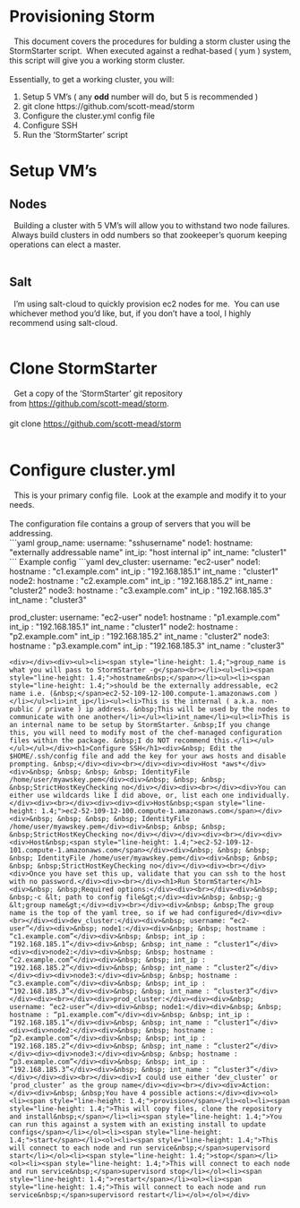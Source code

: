<h1>Provisioning Storm</h1><div>&nbsp; This document covers the procedures for bulding a storm cluster using the StormStarter script. &nbsp;When executed against a redhat-based ( yum ) system, this script will give you a working storm cluster.</div><div><br></div><div>Essentially, to get a working cluster, you will:</div><div><ol><li>Setup 5 VM’s ( any <b>odd</b> number will do, but 5 is recommended )</li><li>git clone https://github.com/scott-mead/storm</li><li>Configure the cluster.yml config file</li><li>Configure SSH</li><li>Run the ‘StormStarter’ script</li></ol><h1>Setup VM’s</h1></div><h2>Nodes</h2><div>&nbsp; Building a cluster with 5 VM’s will allow you to withstand two node failures. &nbsp;Always build clusters in odd numbers so that zookeeper’s quorum keeping operations can elect a master.</div><div><br></div><h2>Salt</h2><div>&nbsp; I’m using salt-cloud to quickly provision ec2 nodes for me. &nbsp;You can use whichever method you’d like, but, if you don’t have a tool, I highly recommend using salt-cloud.</div><div><br></div><h1>Clone StormStarter</h1><div>&nbsp; Get a copy of the ‘StormStarter’ git repository from&nbsp;<a href="https://github.com/scott-mead/storm" style="line-height: 1.4;">https://github.com/scott-mead/storm</a>.&nbsp;</div><div><br></div><div>git clone&nbsp;<a href="https://github.com/scott-mead/storm" style="line-height: 1.4;">https://github.com/scott-mead/storm</a></div><div><br></div><h1>Configure cluster.yml</h1><div>&nbsp; This is your primary config file. &nbsp;Look at the example and modify it to your needs.</div><div><br></div><div>The configuration file contains a group of servers that you will be addressing.<br></div>
```yaml
group_name:
   username: "sshusername"
   node1:
      hostname: "externally addressable name"
      int_ip: "host internal ip"
      int_name: "cluster1"
```
Example config
```yaml
dev_cluster:
  username: "ec2-user"
  node1:
    hostname : "c1.example.com"
    int_ip : "192.168.185.1"
    int_name : "cluster1"
node2:
    hostname : "c2.example.com"
    int_ip : "192.168.185.2"
    int_name : "cluster2"
node3:
    hostname : "c3.example.com"
    int_ip : "192.168.185.3"
    int_name : "cluster3"

prod_cluster:
  username: "ec2-user"
  node1:
    hostname : "p1.example.com"
    int_ip : "192.168.185.1"
    int_name : "cluster1"
node2:
    hostname : "p2.example.com"
    int_ip : "192.168.185.2"
    int_name : "cluster2"
node3:
    hostname : "p3.example.com"
    int_ip : "192.168.185.3"
    int_name : "cluster3"
```
<div></div><div><ul><li><span style="line-height: 1.4;">group_name is what you will pass to StormStarter -g</span><br></li><ul><li><span style="line-height: 1.4;">hostname&nbsp;</span></li><ul><li><span style="line-height: 1.4;">should be the externally addressable, ec2 name i.e. (&nbsp;</span>ec2-52-109-12-100.compute-1.amazonaws.com )</li></ul><li>int_ip</li><ul><li>This is the internal ( a.k.a. non-public / private ) ip address. &nbsp;This will be used by the nodes to communicate with one another</li></ul><li>int_name</li><ul><li>This is an internal name to be setup by StormStarter. &nbsp;If you change this, you will need to modify most of the chef-managed configuration files within the package. &nbsp;I do NOT recommend this.</li></ul></ul></ul></div><h1>Configure SSH</h1><div>&nbsp; Edit the $HOME/.ssh/config file and add the key for your aws hosts and disable prompting. &nbsp;</div><div><br></div><div><div>Host *aws*</div><div>&nbsp; &nbsp; &nbsp; &nbsp; IdentityFile /home/user/myawskey.pem</div><div>&nbsp; &nbsp; &nbsp; &nbsp;StrictHostKeyChecking no</div></div><div><br></div><div>You can either use wildcards like I did above, or, list each one individually.</div><div><br></div><div><div><div>Host&nbsp;<span style="line-height: 1.4;">ec2-52-109-12-100.compute-1.amazonaws.com</span></div><div>&nbsp; &nbsp; &nbsp; &nbsp; IdentityFile /home/user/myawskey.pem</div><div>&nbsp; &nbsp; &nbsp; &nbsp;StrictHostKeyChecking no</div></div></div><div><br></div><div><div>Host&nbsp;<span style="line-height: 1.4;">ec2-52-109-12-101.compute-1.amazonaws.com</span></div><div>&nbsp; &nbsp; &nbsp; &nbsp; IdentityFile /home/user/myawskey.pem</div><div>&nbsp; &nbsp; &nbsp; &nbsp;StrictHostKeyChecking no</div></div><div><br></div><div>Once you have set this up, validate that you can ssh to the host with no password.</div><div><br></div><h1>Run StormStarter</h1><div>&nbsp; &nbsp;Required options:</div><div><br></div><div>&nbsp; &nbsp;-c &lt; path to config file&gt;</div><div>&nbsp; &nbsp;-g &lt;group name&gt;</div><div><br></div><div>&nbsp; &nbsp;The group name is the top of the yaml tree, so if we had configured</div><div><br></div><div>dev_cluster:</div><div>&nbsp; username: “ec2-user”</div><div>&nbsp; node1:</div><div>&nbsp; &nbsp; hostname : “c1.example.com”</div><div>&nbsp; &nbsp; int_ip : “192.168.185.1”</div><div>&nbsp; &nbsp; int_name : “cluster1”</div><div><div>node2:</div><div>&nbsp; &nbsp; hostname : “c2.example.com”</div><div>&nbsp; &nbsp; int_ip : “192.168.185.2”</div><div>&nbsp; &nbsp; int_name : “cluster2”</div></div><div><div>node3:</div><div>&nbsp; &nbsp; hostname : “c3.example.com”</div><div>&nbsp; &nbsp; int_ip : “192.168.185.3”</div><div>&nbsp; &nbsp; int_name : “cluster3”</div></div><div><br></div><div>prod_cluster:</div><div><div>&nbsp; username: “ec2-user”</div><div>&nbsp; node1:</div><div>&nbsp; &nbsp; hostname : “p1.example.com”</div><div>&nbsp; &nbsp; int_ip : “192.168.185.1”</div><div>&nbsp; &nbsp; int_name : “cluster1”</div><div><div>node2:</div><div>&nbsp; &nbsp; hostname : “p2.example.com”</div><div>&nbsp; &nbsp; int_ip : “192.168.185.2”</div><div>&nbsp; &nbsp; int_name : “cluster2”</div></div><div><div>node3:</div><div>&nbsp; &nbsp; hostname : “p3.example.com”</div><div>&nbsp; &nbsp; int_ip : “192.168.185.3”</div><div>&nbsp; &nbsp; int_name : “cluster3”</div></div></div><div><br></div><div>I could use either ‘dev_cluster’ or ‘prod_cluster’ as the group name</div><div><br></div><div>Action:</div><div>&nbsp; &nbsp;You have 4 possible actions:</div><div><ol><li><span style="line-height: 1.4;">provision</span></li><ol><li><span style="line-height: 1.4;">This will copy files, clone the repository and install&nbsp;</span></li><li><span style="line-height: 1.4;">You can run this against a system with an existing install to update configs</span></li></ol><li><span style="line-height: 1.4;">start</span></li><ol><li><span style="line-height: 1.4;">This will connect to each node and run service&nbsp;</span>supervisord start</li></ol><li><span style="line-height: 1.4;">stop</span></li><ol><li><span style="line-height: 1.4;">This will connect to each node and run service&nbsp;</span>supervisord stop</li></ol><li><span style="line-height: 1.4;">restart</span></li><ol><li><span style="line-height: 1.4;">This will connect to each node and run service&nbsp;</span>supervisord restart</li></ol></ol></div>